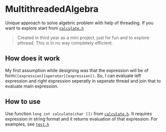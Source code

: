 # MultithreadedAlgebra

Unique approach to solve algebric problem with help of threading.
If you want to explore start from [`calculate.h`](https://github.com/rational-kunal/multithreaded_algebra/blob/master/calculate.h)

> Created in third year as a mini project, just for fun and to explore pthread. This is in no way completely efficient.

## How does it work

My first assumption while designing was that the expression will be of form`([expression][operator][expression])`.
So, I can evaluate left expression and right expression seperatly in seperate thread and join that to evaluate main expression.

## How to use

Use function `long int calculate(char [])` from [`calculate.h`](https://link).
It requires expression in string format and it returns evaluation of that expression.
For examples, see [`test.h`](https://github.com/rational-kunal/multithreaded_algebra/blob/master/test.c)